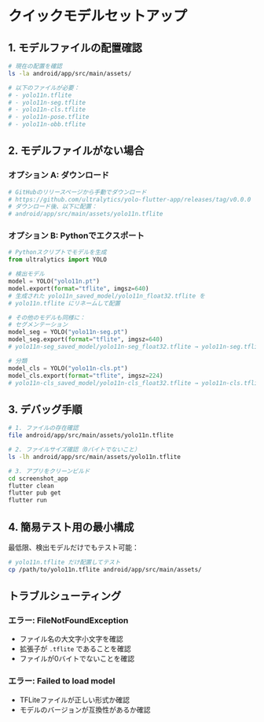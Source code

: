 # クイックモデルセットアップ

## 1. モデルファイルの配置確認

```bash
# 現在の配置を確認
ls -la android/app/src/main/assets/

# 以下のファイルが必要：
# - yolo11n.tflite
# - yolo11n-seg.tflite
# - yolo11n-cls.tflite
# - yolo11n-pose.tflite
# - yolo11n-obb.tflite
```

## 2. モデルファイルがない場合

### オプション A: ダウンロード
```bash
# GitHubのリリースページから手動でダウンロード
# https://github.com/ultralytics/yolo-flutter-app/releases/tag/v0.0.0
# ダウンロード後、以下に配置：
# android/app/src/main/assets/yolo11n.tflite
```

### オプション B: Pythonでエクスポート
```python
# Pythonスクリプトでモデルを生成
from ultralytics import YOLO

# 検出モデル
model = YOLO("yolo11n.pt")
model.export(format="tflite", imgsz=640)
# 生成された yolo11n_saved_model/yolo11n_float32.tflite を
# yolo11n.tflite にリネームして配置

# その他のモデルも同様に：
# セグメンテーション
model_seg = YOLO("yolo11n-seg.pt")
model_seg.export(format="tflite", imgsz=640)
# yolo11n-seg_saved_model/yolo11n-seg_float32.tflite → yolo11n-seg.tflite

# 分類
model_cls = YOLO("yolo11n-cls.pt")
model_cls.export(format="tflite", imgsz=224)
# yolo11n-cls_saved_model/yolo11n-cls_float32.tflite → yolo11n-cls.tflite
```

## 3. デバッグ手順

```bash
# 1. ファイルの存在確認
file android/app/src/main/assets/yolo11n.tflite

# 2. ファイルサイズ確認（0バイトでないこと）
ls -lh android/app/src/main/assets/yolo11n.tflite

# 3. アプリをクリーンビルド
cd screenshot_app
flutter clean
flutter pub get
flutter run
```

## 4. 簡易テスト用の最小構成

最低限、検出モデルだけでもテスト可能：
```bash
# yolo11n.tflite だけ配置してテスト
cp /path/to/yolo11n.tflite android/app/src/main/assets/
```

## トラブルシューティング

### エラー: FileNotFoundException
- ファイル名の大文字小文字を確認
- 拡張子が `.tflite` であることを確認
- ファイルが0バイトでないことを確認

### エラー: Failed to load model
- TFLiteファイルが正しい形式か確認
- モデルのバージョンが互換性があるか確認